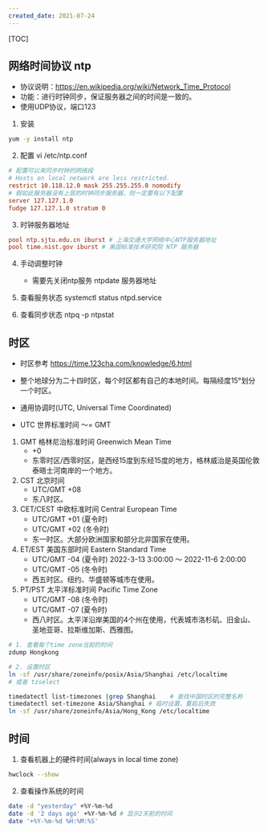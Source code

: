 ```yaml
---
created_date: 2021-07-24
---
```


[TOC]

## 网络时间协议 ntp

- 协议说明：https://en.wikipedia.org/wiki/Network_Time_Protocol
- 功能：进行时钟同步，保证服务器之间的时间是一致的。
- 使用UDP协议，端口123

1. 安装

```bash
yum -y install ntp
```

2. 配置
   vi /etc/ntp.conf

```conf
# 配置可以来同步时钟的网络段
# Hosts on local network are less restricted.
restrict 10.118.12.0 mask 255.255.255.0 nomodify
# 假如此服务器没有上层的时钟同步服务器，则一定要有以下配置
server 127.127.1.0
fudge 127.127.1.0 stratum 0
```

3. 时钟服务器地址

```conf
pool ntp.sjtu.edu.cn iburst # 上海交通大学网络中心NTP服务器地址
pool time.nist.gov iburst # 美国标准技术研究院 NTP 服务器
```

4. 手动调整时钟

   - 需要先关闭ntp服务
     ntpdate 服务器地址

5. 查看服务状态
   systemctl status ntpd.service

6. 查看同步状态
   ntpq -p
   ntpstat

## 时区

- 时区参考 https://time.123cha.com/knowledge/6.html

- 整个地球分为二十四时区，每个时区都有自己的本地时间。每隔经度15°划分一个时区。

- 通用协调时(UTC, Universal Time Coordinated)

- UTC 世界标准时间 ～= GMT

1. GMT 格林尼治标准时间 Greenwich Mean Time
   - +0
   - 东零时区/西零时区，是西经15度到东经15度的地方，格林威治是英国伦敦泰晤士河南岸的一个地方。
2. CST 北京时间
   - UTC/GMT +08
   - 东八时区。
3. CET/CEST 中欧标准时间 Central European Time
   - UTC/GMT +01 (夏令时)
   - UTC/GMT +02 (冬令时)
   - 东一时区。大部分欧洲国家和部分北非国家在使用。
4. ET/EST 美国东部时间 Eastern Standard Time
   - UTC/GMT -04 (夏令时) 2022-3-13 3:00:00 ～ 2022-11-6 2:00:00
   - UTC/GMT -05 (冬令时)
   - 西五时区。纽约、华盛顿等城市在使用。
5. PT/PST 太平洋标准时间 Pacific Time Zone
   - UTC/GMT -08 (冬令时)
   - UTC/GMT -07 (夏令时)
   - 西八时区。太平洋沿岸美国的4个州在使用，代表城市洛杉矶、旧金山、圣地亚哥、拉斯维加斯、西雅图。

```bash
# 1. 查看每个time zone当前的时间
zdump Hongkong

# 2. 设置时区
ln -sf /usr/share/zoneinfo/posix/Asia/Shanghai /etc/localtime
# 或者 tzselect

timedatectl list-timezones |grep Shanghai    # 查找中国时区的完整名称
timedatectl set-timezone Asia/Shanghai # 临时设置，重启后失效
ln -sf /usr/share/zoneinfo/Asia/Hong_Kong /etc/localtime
```

## 时间

1. 查看机器上的硬件时间(always in local time zone)

```bash
hwclock --show
```

2. 查看操作系统的时间

```bash
date -d "yesterday" +%Y-%m-%d
date -d '2 days ago' +%Y-%m-%d # 显示2天前的时间
date '+%Y-%m-%d %H:%M:%S'
```
